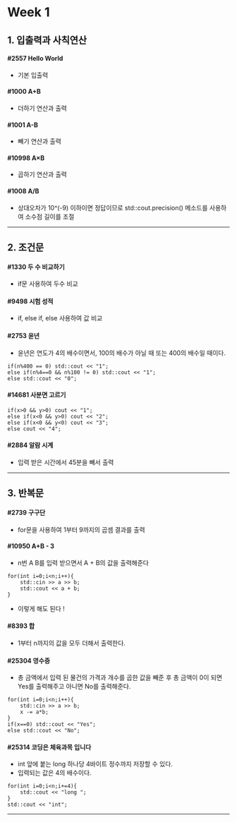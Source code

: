 # Week 1

## 1. 입출력과 사칙연산
#### #2557 Hello World
- 기본 입출력

#### #1000 A+B
- 더하기 연산과 출력

#### #1001 A-B
- 빼기 연산과 출력
 
#### #10998 A×B
- 곱하기 연산과 출력

#### #1008 A/B
- 상대오차가 10^(-9) 이하이면 정답이므로 std::cout.precision(<int>) 메소드를 사용하여 소수점 길이를 조절
---

## 2. 조건문
#### #1330 두 수 비교하기
- if문 사용하여 두수 비교

#### #9498 시험 성적
- if, else if, else 사용하여 값 비교

#### #2753 윤년
- 윤년은 연도가 4의 배수이면서, 100의 배수가 아닐 때 또는 400의 배수일 때이다.

```
if(n%400 == 0) std::cout << "1";
else if(n%4==0 && n%100 != 0) std::cout << "1";
else std::cout << "0";
```
#### #14681 사분면 고르기
~~~
if(x>0 && y>0) cout << "1";
else if(x<0 && y>0) cout << "2";
else if(x<0 && y<0) cout << "3";
else cout << "4";
~~~
#### #2884 알람 시계
- 입력 받은 시간에서 45분을 빼서 출력
---

## 3. 반복문
#### #2739 구구단
- for문을 사용하여 1부터 9까지의 곱셈 결과를 출력
#### #10950 A+B - 3
- n번 A B를 입력 받으면서 A + B의 값을 출력해준다
~~~
for(int i=0;i<n;i++){
    std::cin >> a >> b;
    std::cout << a + b;
}
~~~
- 이렇게 해도 된다 !
#### #8393 합
- 1부터 n까지의 값을 모두 더해서 출력한다.
#### #25304 영수증
- 총 금액에서 입력 된 물건의 가격과 개수를 곱한 값을 빼준 후 총 금액이 0이 되면 Yes를 출력해주고 아니면 No를 출력해준다.
~~~
for(int i=0;i<n;i++){
    std::cin >> a >> b;
    x -= a*b;
}
if(x==0) std::cout << "Yes";
else std::cout << "No";
~~~
#### #25314 코딩은 체육과목 입니다
- int 앞에 붙는 long 하나당 4바이트 정수까지 저장할 수 있다.
- 입력되는 값은 4의 배수이다.
~~~
for(int i=0;i<n;i+=4){
    std::cout << "long ";
}
std::cout << "int";
~~~
---

